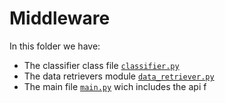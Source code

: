 # Middleware

In this folder we have:
- The classifier class file [`classifier.py`](app/classifier.py)
- The data retrievers module [`data_retriever.py`](app/data_retriever.py)
- The main file [`main.py`](app/main.py) wich includes the api f